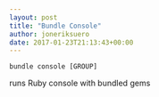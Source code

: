 ```yaml
---
layout: post
title: "Bundle Console"
author: joneriksuero
date: 2017-01-23T21:13:43+00:00
---
```


```
bundle console [GROUP]
```
runs Ruby console with bundled gems
